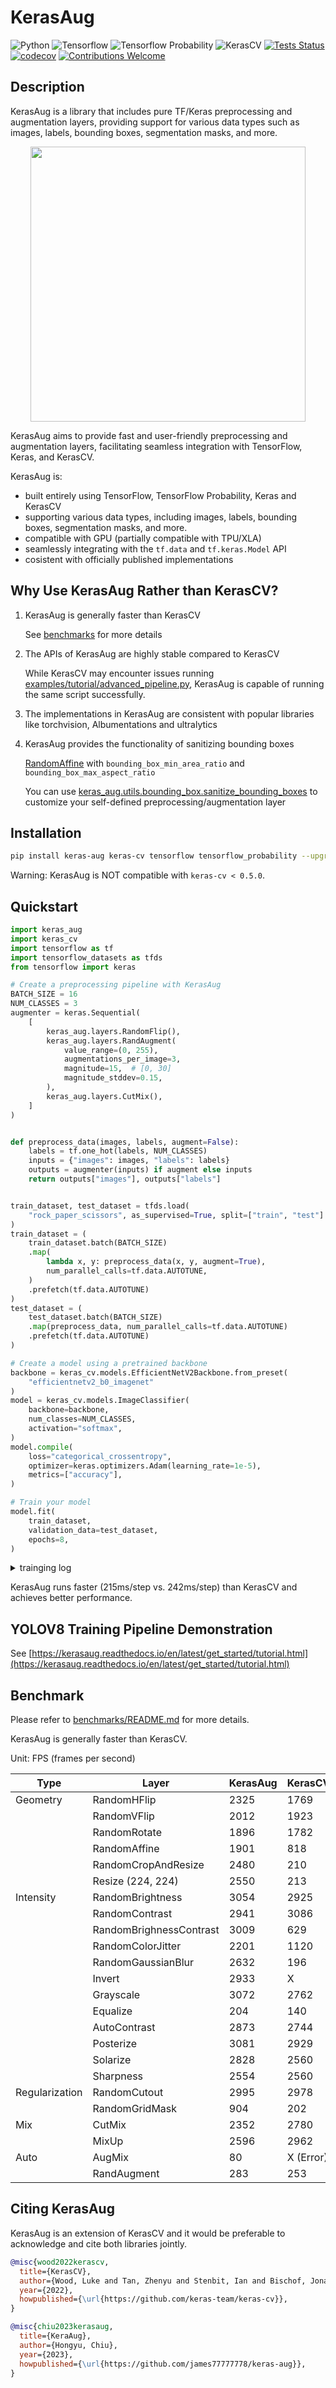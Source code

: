 <!-- markdownlint-disable MD033 -->
# KerasAug

![Python](https://img.shields.io/badge/python-v3.8.0+-success.svg)
![Tensorflow](https://img.shields.io/badge/tensorflow-v2.12.0+-success.svg)
![Tensorflow Probability](https://img.shields.io/badge/tensorflow_probability-v0.20.0+-success.svg)
![KerasCV](https://img.shields.io/badge/keras_cv-v0.5.0+-success.svg)
[![Tests Status](https://github.com/james77777778/keras-aug/actions/workflows/actions.yml/badge.svg?branch=main)](https://github.com/james77777778/keras-aug/actions?query=branch%3Amain)
[![codecov](https://codecov.io/gh/james77777778/keras-aug/branch/main/graph/badge.svg?token=81ELI3VH7H)](https://codecov.io/gh/james77777778/keras-aug)
[![Contributions Welcome](https://img.shields.io/badge/contributions-welcome-brightgreen.svg?style=flat)](https://github.com/james77777778/keras-aug/issues)

## Description

KerasAug is a library that includes pure TF/Keras preprocessing and augmentation layers, providing support for various data types such as images, labels, bounding boxes, segmentation masks, and more.

<div align="center"><img style="width: 440px; max-width: 90%;" src="https://user-images.githubusercontent.com/20734616/237416247-417f2870-1e0d-45d6-abda-e384a82118df.gif"></div>

KerasAug aims to provide fast and user-friendly preprocessing and augmentation layers, facilitating seamless integration with TensorFlow, Keras, and KerasCV.

KerasAug is:

- built entirely using TensorFlow, TensorFlow Probability, Keras and KerasCV
- supporting various data types, including images, labels, bounding boxes, segmentation masks, and more.
- compatible with GPU (partially compatible with TPU/XLA)
- seamlessly integrating with the `tf.data` and `tf.keras.Model` API
- cosistent with officially published implementations

## Why Use KerasAug Rather than KerasCV?

1. KerasAug is generally faster than KerasCV

    See [benchmarks](https://github.com/james77777778/keras-aug/tree/main/benchmarks) for more details

2. The APIs of KerasAug are highly stable compared to KerasCV

    While KerasCV may encounter issues running [examples/tutorial/advanced_pipeline.py](examples/tutorial/advanced_pipeline.py), KerasAug is capable of running the same script successfully.

3. The implementations in KerasAug are consistent with popular libraries like torchvision, Albumentations and ultralytics

4. KerasAug provides the functionality of sanitizing bounding boxes

    [RandomAffine](https://kerasaug.readthedocs.io/en/latest/modules/layers.html#keras_aug.layers.RandomAffine) with `bounding_box_min_area_ratio` and `bounding_box_max_aspect_ratio`

    You can use [keras_aug.utils.bounding_box.sanitize_bounding_boxes](https://kerasaug.readthedocs.io/en/latest/modules/utils.html#keras_aug.utils.bounding_box.sanitize_bounding_boxes) to customize your self-defined preprocessing/augmentation layer

## Installation

```bash
pip install keras-aug keras-cv tensorflow tensorflow_probability --upgrade
```

Warning: KerasAug is NOT compatible with `keras-cv < 0.5.0`.

## Quickstart

```python
import keras_aug
import keras_cv
import tensorflow as tf
import tensorflow_datasets as tfds
from tensorflow import keras

# Create a preprocessing pipeline with KerasAug
BATCH_SIZE = 16
NUM_CLASSES = 3
augmenter = keras.Sequential(
    [
        keras_aug.layers.RandomFlip(),
        keras_aug.layers.RandAugment(
            value_range=(0, 255),
            augmentations_per_image=3,
            magnitude=15,  # [0, 30]
            magnitude_stddev=0.15,
        ),
        keras_aug.layers.CutMix(),
    ]
)


def preprocess_data(images, labels, augment=False):
    labels = tf.one_hot(labels, NUM_CLASSES)
    inputs = {"images": images, "labels": labels}
    outputs = augmenter(inputs) if augment else inputs
    return outputs["images"], outputs["labels"]


train_dataset, test_dataset = tfds.load(
    "rock_paper_scissors", as_supervised=True, split=["train", "test"]
)
train_dataset = (
    train_dataset.batch(BATCH_SIZE)
    .map(
        lambda x, y: preprocess_data(x, y, augment=True),
        num_parallel_calls=tf.data.AUTOTUNE,
    )
    .prefetch(tf.data.AUTOTUNE)
)
test_dataset = (
    test_dataset.batch(BATCH_SIZE)
    .map(preprocess_data, num_parallel_calls=tf.data.AUTOTUNE)
    .prefetch(tf.data.AUTOTUNE)
)

# Create a model using a pretrained backbone
backbone = keras_cv.models.EfficientNetV2Backbone.from_preset(
    "efficientnetv2_b0_imagenet"
)
model = keras_cv.models.ImageClassifier(
    backbone=backbone,
    num_classes=NUM_CLASSES,
    activation="softmax",
)
model.compile(
    loss="categorical_crossentropy",
    optimizer=keras.optimizers.Adam(learning_rate=1e-5),
    metrics=["accuracy"],
)

# Train your model
model.fit(
    train_dataset,
    validation_data=test_dataset,
    epochs=8,
)
```

<details>
<summary>trainging log</summary>

```bash
# KerasCV Quickstart
...
Epoch 8/8
158/158 [==============================] - 39s 242ms/step - loss: 0.7930 - accuracy: 0.7171 - val_loss: 0.2488 - val_accuracy: 0.9946

# KerasAug Quickstart
...
Epoch 8/8
158/158 [==============================] - 34s 215ms/step - loss: 0.7680 - accuracy: 0.7567 - val_loss: 0.2639 - val_accuracy: 1.0000
```

</details>

KerasAug runs faster (215ms/step vs. 242ms/step) than KerasCV and achieves better performance.

## YOLOV8 Training Pipeline Demonstration

See [https://kerasaug.readthedocs.io/en/latest/get_started/tutorial.html](https://kerasaug.readthedocs.io/en/latest/get_started/tutorial.html)

## Benchmark

Please refer to [benchmarks/README.md](benchmarks/README.md) for more details.

KerasAug is generally faster than KerasCV.

Unit: FPS (frames per second)

| Type           | Layer                   | KerasAug | KerasCV   |
|----------------|-------------------------|----------|-----------|
| Geometry       | RandomHFlip             | 2325     | 1769      |
|                | RandomVFlip             | 2012     | 1923      |
|                | RandomRotate            | 1896     | 1782      |
|                | RandomAffine            | 1901     | 818       |
|                | RandomCropAndResize     | 2480     | 210       |
|                | Resize (224, 224)       | 2550     | 213       |
| Intensity      | RandomBrightness        | 3054     | 2925      |
|                | RandomContrast          | 2941     | 3086      |
|                | RandomBrighnessContrast | 3009     | 629       |
|                | RandomColorJitter       | 2201     | 1120      |
|                | RandomGaussianBlur      | 2632     | 196       |
|                | Invert                  | 2933     | X         |
|                | Grayscale               | 3072     | 2762      |
|                | Equalize                | 204      | 140       |
|                | AutoContrast            | 2873     | 2744      |
|                | Posterize               | 3081     | 2929      |
|                | Solarize                | 2828     | 2560      |
|                | Sharpness               | 2554     | 2560      |
| Regularization | RandomCutout            | 2995     | 2978      |
|                | RandomGridMask          | 904      | 202       |
| Mix            | CutMix                  | 2352     | 2780      |
|                | MixUp                   | 2596     | 2962      |
| Auto           | AugMix                  | 80       | X (Error) |
|                | RandAugment             | 283      | 253       |

## Citing KerasAug

KerasAug is an extension of KerasCV and it would be preferable to acknowledge and cite both libraries jointly.

```bibtex
@misc{wood2022kerascv,
  title={KerasCV},
  author={Wood, Luke and Tan, Zhenyu and Stenbit, Ian and Bischof, Jonathan and Zhu, Scott and Chollet, Fran\c{c}ois and others},
  year={2022},
  howpublished={\url{https://github.com/keras-team/keras-cv}},
}
```

```bibtex
@misc{chiu2023kerasaug,
  title={KeraAug},
  author={Hongyu, Chiu},
  year={2023},
  howpublished={\url{https://github.com/james77777778/keras-aug}},
}
```
